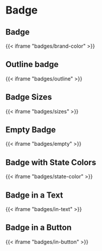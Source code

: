 # Badge


## Badge

{{< iframe "badges/brand-color" >}}

## Outline badge

{{< iframe "badges/outline" >}}


## Badge Sizes

{{< iframe "badges/sizes" >}}

## Empty Badge

{{< iframe "badges/empty" >}}

## Badge with State Colors

{{< iframe "badges/state-color" >}}

## Badge in a Text

{{< iframe "badges/in-text" >}}

## Badge in a Button

{{< iframe "badges/in-button" >}}
